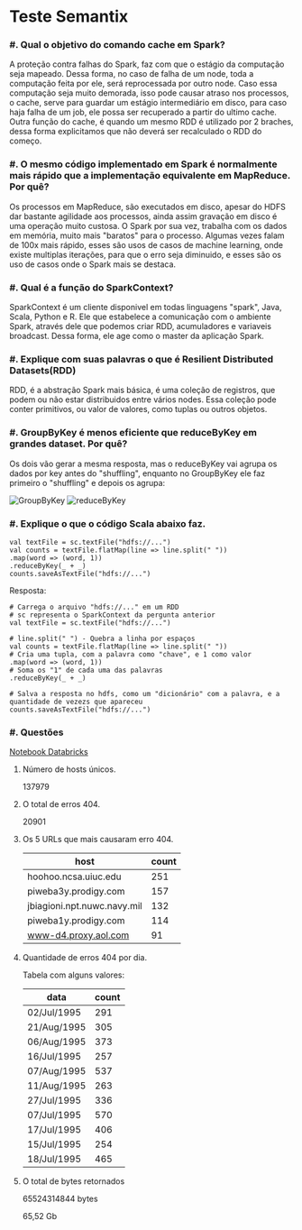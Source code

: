 # Teste Semantix

### #. Qual o objetivo do comando cache​ ​em Spark?

A proteção contra falhas do Spark, faz com que o estágio da computação seja mapeado.
Dessa forma, no caso de falha de um node, toda a computação feita por ele, será reprocessada por outro node.
Caso essa computação seja muito demorada, isso pode causar atraso nos processos, o cache, serve para guardar um estágio intermediário em disco, para caso haja falha de um job, ele possa ser recuperado a partir do ultimo cache.
Outra função do cache, é quando um mesmo RDD é utilizado por 2 braches, dessa forma explicitamos que não deverá ser recalculado o RDD do começo.


### #. O mesmo código implementado em Spark é normalmente mais rápido que a implementação equivalente em MapReduce. Por quê?

Os processos em MapReduce, são executados em disco, apesar do HDFS dar bastante agilidade aos processos, ainda assim gravação em disco é uma operação muito custosa.
O Spark por sua vez, trabalha com os dados em memória, muito mais "baratos" para o processo.
Algumas vezes falam de 100x mais rápido, esses são usos de casos de machine learning, onde existe multiplas iterações, para que o erro seja diminuido, e esses são os uso de casos onde o Spark mais se destaca.


### #. Qual é a função do SparkContext​?
SparkContext é um cliente disponivel em todas linguagens "spark", Java, Scala, Python e R. Ele que estabelece a comunicação com o ambiente Spark, através dele que podemos criar RDD, acumuladores e variaveis broadcast.
Dessa forma, ele age como o master da aplicação Spark.

### #. Explique com suas palavras o que é Resilient​ ​Distributed​ ​Datasets​ (RDD)

RDD, é a abstração Spark mais básica, é uma coleção de registros, que podem ou não estar distribuidos entre vários nodes. Essa coleção pode conter primitivos, ou valor de valores, como tuplas ou outros objetos.


### #. GroupByKey​ ​é menos eficiente que reduceByKey​ ​em grandes dataset. Por quê?
Os dois vão gerar a mesma resposta, mas o reduceByKey​ vai agrupa os dados por key antes do "shuffling", enquanto no GroupByKey​ ele faz primeiro o "shuffling" e depois os agrupa:

![GroupByKey​](https://databricks.gitbooks.io/databricks-spark-knowledge-base/content/images/group_by.png)
![reduceByKey​](https://databricks.gitbooks.io/databricks-spark-knowledge-base/content/images/reduce_by.png)

### #. Explique o que o código Scala abaixo faz.
```
val textFile = sc.textFile("hdfs://...")
val counts = textFile.flatMap(line => line.split(" "))
.map(word => (word, 1))
.reduceByKey(_ + _)
counts.saveAsTextFile("hdfs://...")
```

Resposta:

```
# Carrega o arquivo "hdfs://..." em um RDD
# sc representa o SparkContext da pergunta anterior
val textFile = sc.textFile("hdfs://...")

# line.split(" ") - Quebra a linha por espaços
val counts = textFile.flatMap(line => line.split(" "))
# Cria uma tupla, com a palavra como "chave", e 1 como valor
.map(word => (word, 1))
# Soma os "1" de cada uma das palavras
.reduceByKey(_ + _)

# Salva a resposta no hdfs, como um "dicionário" com a palavra, e a quantidade de vezezs que apareceu
counts.saveAsTextFile("hdfs://...")
```


### #. Questões
[Notebook Databricks](https://databricks-prod-cloudfront.cloud.databricks.com/public/4027ec902e239c93eaaa8714f173bcfc/5522798005706053/2618432091235301/596744009780023/latest.html
)

1. Número de hosts únicos.

    137979

2. O total de erros 404.

    20901

3. Os 5 URLs que mais causaram erro 404.

    |host                       |count|
    |---------------------------|-----|
    |hoohoo.ncsa.uiuc.edu       |251  |
    |piweba3y.prodigy.com       |157  |
    |jbiagioni.npt.nuwc.navy.mil|132  |
    |piweba1y.prodigy.com       |114  |
    |www-d4.proxy.aol.com       |91   |

4. Quantidade de erros 404 por dia.

    Tabela com alguns valores:

    |data        |count|
    |------------|-----|
    |02/Jul/1995 |291  |
    |21/Aug/1995 |305  |
    |06/Aug/1995 |373  |
    |16/Jul/1995 |257  |
    |07/Aug/1995 |537  |
    |11/Aug/1995 |263  |
    |27/Jul/1995 |336  |
    |07/Jul/1995 |570  |
    |17/Jul/1995 |406  |
    |15/Jul/1995 |254  |
    |18/Jul/1995 |465  |

5. O total de bytes retornados

    65524314844 bytes
    
    65,52 Gb
